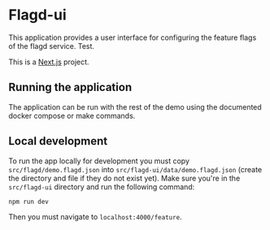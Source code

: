 # Flagd-ui

This application provides a user interface for configuring the feature
flags of the flagd service. Test.

This is a [Next.js](https://nextjs.org/) project.

## Running the application

The application can be run with the rest of the demo using the documented
docker compose or make commands.

## Local development

To run the app locally for development you must copy
`src/flagd/demo.flagd.json` into `src/flagd-ui/data/demo.flagd.json`
(create the directory and file if they do not exist yet). Make sure you're
in the `src/flagd-ui` directory and run
the following command:

```bash
npm run dev
```

Then you must navigate to `localhost:4000/feature`.
